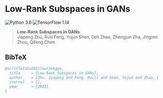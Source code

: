 # Low-Rank Subspaces in GANs

![Python 3.6](https://img.shields.io/badge/python-3.6-green.svg?style=plastic)
![TensorFlow 1.14](https://img.shields.io/badge/tensorflow-1.14-green.svg?style=plastic)


> **Low-Rank Subspaces in GANs** <br>
> Jiapeng Zhu, Ruili Feng, Yujun Shen, Deli Zhao, Zhengjun Zha, Jingren Zhou, Qifeng Chen <br>



## BibTeX

```bibtex
@artitle{zhu2021lowrankgan,
  title     = {Low-Rank Subspaces in GANs},
  author    = {Zhu, Jiapeng and Feng, Ruili and Shen, Yujun and Zhao, Deli and Zha, zhengjun and Zhou, Jingren and Chen, Qifeng},
  journal   = {},
  year      = {2021}
}
```

